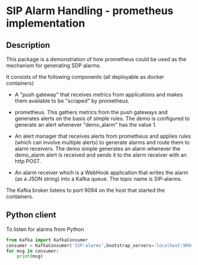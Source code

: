 # SIP Alarm Handling - prometheus implementation

## Description

This package is a demonstration of how prometheus could be used as the
mechanism for generating SDP alarms.

It consists of the following components (all deployable as docker containers)

- A "push gateway" that receives metrics from applications and makes them
  available to be "scraped" by prometheus.

- prometheus. This gathers metrics from the push gateways and generates
  alerts on the basis of simple rules. The demo is configured to generate
  an alert whenever "demo_alarm" has the value 1.

- An alert manager that receives alerts from prometheus and applies rules
  (which can involve multiple alerts) to generate alarms and route them
  to alarm receivers. The demo simple generates an alarm whenever the
  demo_alarm alert is received and sends it to the alarm receiver with
  an http POST.

- An alarm receiver which is a WebHook application that writes the alarm 
  (as a JSON string) into a Kafka queue. The topic name is SIP-alarms.

The Kafka broker listens to port 9094 on the host that started the
containers.

## Python client

To listen for alarms from Python

```python
from kafka import KafkaConsumer
consumer = KafkaConsumer('SIP-alarms',bootstrap_servers='localhost:9094')
for msg in consumer:
    print(msg)
```
